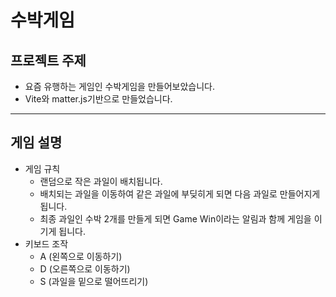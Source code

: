 # 수박게임
## 프로젝트 주제
  * 요즘 유행하는 게임인 수박게임을 만들어보았습니다.
  * Vite와 matter.js기반으로 만들었습니다.
---
## 게임 설명
* 게임 규칙
  * 랜덤으로 작은 과일이 배치됩니다.
  * 배치되는 과일을 이동하여 같은 과일에 부딪히게 되면 다음 과일로 만들어지게 됩니다.
  * 최종 과일인 수박 2개를 만들게 되면 Game Win이라는 알림과 함께 게임을 이기게 됩니다.
* 키보드 조작
  * A (왼쪽으로 이동하기)
  * D (오른쪽으로 이동하기)
  * S (과일을 밑으로 떨어뜨리기)

